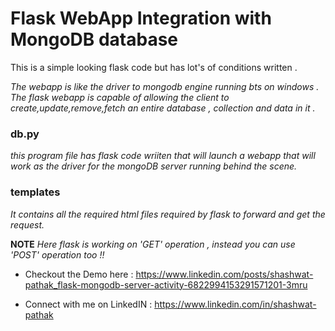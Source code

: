 # Flask WebApp Integration with MongoDB database

This is a simple looking flask code but has lot's of conditions written .

*The webapp is like the driver to mongodb engine running bts on windows . The flask webapp is capable of allowing the client to create,update,remove,fetch an entire database , collection and data in it .*

### db.py
_this program file has flask code wriiten that will launch a webapp that will work as the driver for the mongoDB server running behind the scene._

### templates
_It contains all the required html files required by flask to forward and get the request._

**NOTE** 
*Here flask is working on 'GET' operation , instead you can use 'POST' operation too !!*

* Checkout the Demo here : https://www.linkedin.com/posts/shashwat-pathak_flask-mongodb-server-activity-6822994153291571201-3mru

* Connect with me on LinkedIN : https://www.linkedin.com/in/shashwat-pathak

